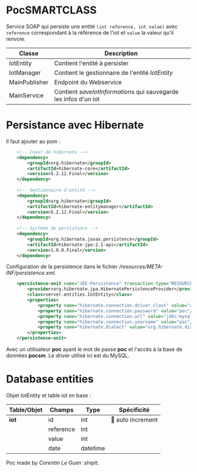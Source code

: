 # PocSMARTCLASS

Service SOAP qui persiste une entité `(int reference, int value)` avec `reference` correspondant à la référence de l'iot et `value` la valeur qu'il renvoie.

| **Classe** | **Description** |
|----------------|-----------------|
| IotEntity | Contient l'entité à persister |
| IotManager | Contient le gestionnaire de l'entité *IotEntity* |
| MainPublisher | Endpoint du Webservice |
| MainService | Contient *saveIotInformations* qui sauvegarde les infos d'un iot |

# Persistance avec Hibernate

Il faut ajouter au pom : 

```xml
    <!-- Coeur de hibernate -->
    <dependency>
        <groupId>org.hibernate</groupId>
        <artifactId>hibernate-core</artifactId>
        <version>5.2.12.Final</version>
    </dependency>
    
    <!-- Gestionnaire d'entité -->
    <dependency>
        <groupId>org.hibernate</groupId>
        <artifactId>hibernate-entitymanager</artifactId>
        <version>5.2.12.Final</version>
    </dependency>
    
    <!-- Système de persistance -->
    <dependency>
        <groupId>org.hibernate.javax.persistence</groupId>
        <artifactId>hibernate-jpa-2.1-api</artifactId>
        <version>1.0.0.Final</version>
    </dependency>
```

Configuration de la persistence dans le fichier */resources/META-INF/persistence.xml*.

```xml
    <persistence-unit name="JEE-Persistence" transaction-type="RESOURCE_LOCAL">
        <provider>org.hibernate.jpa.HibernatePersistenceProvider</provider>
        <class>server.entities.IotEntity</class>
        <properties>
            <property name="hibernate.connection.driver_class" value="com.mysql.jdbc.Driver"/>
            <property name="hibernate.connection.password" value="poc"/>
            <property name="hibernate.connection.url" value="jdbc:mysql://localhost:3306/pocsm"/>
            <property name="hibernate.connection.username" value="poc"/>
            <property name="hibernate.dialect" value="org.hibernate.dialect.MySQLDialect"/>
        </properties>
    </persistence-unit>
```

Avec un utilisateur **poc** ayant le mot de passe **poc** et l'accès à la base de données **pocsm**.
Le driver utilisé ici est du MySQL.

# Database entities

Objet IotEntity et table iot en base :

| **Table/Objet** | **Champs** | **Type** | **Spécificité** |
|---------|------------|----------|-----------------|
| **iot** | id | int | :key: auto increment |
| | reference | int | |
| | value | int | |
| | date | datetime |  |

Poc made by *Corentin Le Guen* :shipit:
